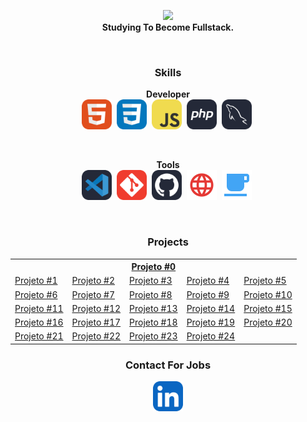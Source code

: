 <p align='center'>
    <img src='https://img001.prntscr.com/file/img001/1X8Bn5yDTR-R8O-sRzfWfw.png'><br>
    <b>Studying To Become Fullstack.</b>
</p><br>

<h3 align='center'>Skills</h3>

<p align="center">
    <b>Developer</b><br>
    <img src='https://github.com/tandpfun/skill-icons/raw/main/icons/HTML.svg' width='48'>&nbsp;
    <img src='https://github.com/tandpfun/skill-icons/raw/main/icons/CSS.svg' width='48'>&nbsp;
    <img src='https://github.com/tandpfun/skill-icons/raw/main/icons/JavaScript.svg' width='48'>&nbsp;
    <img src="https://github.com/tandpfun/skill-icons/raw/main/icons/PHP-Dark.svg" width="48">&nbsp;
    <img src="https://github.com/tandpfun/skill-icons/raw/main/icons/MySQL-Dark.svg" width="48">&nbsp;
</p><br>

<p align="center">
    <b>Tools</b><br>
    <img src="https://github.com/tandpfun/skill-icons/raw/main/icons/VSCode-Dark.svg" width="48">&nbsp;
    <img src="https://github.com/tandpfun/skill-icons/blob/main/icons/Git.svg" width='48'>&nbsp;
    <img src="https://github.com/tandpfun/skill-icons/blob/main/icons/Github-Dark.svg" width='48'>&nbsp;
    <img src="https://github.com/PKief/vscode-material-icon-theme/blob/main/icons/http.svg" width='48'>&nbsp;
    <img src="https://github.com/PKief/vscode-material-icon-theme/blob/main/icons/coffee.svg" width='48'>&nbsp;
    
</p><br>

<h3 align='center'>Projects</h3>

<table align='center'>
    <tr><th colspan="5"><a href="https://github.com/Njeskj/Projeto-0" target="_blank">Projeto #0</a></th></tr>
    <tr>
        <td><a href="https://github.com/Njeskj/Projeto-1" target="_blank">Projeto #1</a></td>
        <td><a href="https://github.com/Njeskj/Projeto-2" target="_blank">Projeto #2</a></td>
        <td><a href="https://github.com/Njeskj/Projeto_3" target="_blank">Projeto #3</a></td>
        <td><a href="https://github.com/Njeskj/Projeto-4" target="_blank">Projeto #4</a></td>
        <td><a href="https://github.com/Njeskj/Projeto-5" target="_blank">Projeto #5</a></td>
    </tr>
    <tr>
        <td><a href="https://github.com/Njeskj/Projeto-6" target="_blank">Projeto #6</a></td>
        <td><a href="https://github.com/Njeskj/Projeto-7" target="_blank">Projeto #7</a></td>
        <td><a href="https://github.com/Njeskj/Projeto-8" target="_blank">Projeto #8</a></td>
        <td><a href="https://github.com/Njeskj/Projeto-9" target="_blank">Projeto #9</a></td>
        <td><a href="https://github.com/Njeskj/Projeto-10" target="_blank">Projeto #10</a></td>
    </tr>
    <tr>
        <td><a href="https://github.com/Njeskj/Projeto-11-delivery" target="_blank">Projeto #11</a></td>
        <td><a href="https://github.com/Njeskj/Projeto-12" target="_blank">Projeto #12</a></td>
        <td><a href="https://github.com/Njeskj/Projeto-13" target="_blank">Projeto #13</a></td>
        <td><a href="https://github.com/Njeskj/Projeto-14" target="_blank">Projeto #14</a></td>
        <td><a href="https://github.com/Njeskj/Projeto-15" target="_blank">Projeto #15</a></td>
    </tr>
    <tr>
        <td><a href="https://github.com/Njeskj/Projeto-16" target="_blank">Projeto #16</a></td>
        <td><a href="https://github.com/Njeskj/Projeto-17" target="_blank">Projeto #17</a></td>
        <td><a href="https://github.com/Njeskj/Projeto-18" target="_blank">Projeto #18</a></td>
        <td><a href="https://github.com/Njeskj/Projeto-19" target="_blank">Projeto #19</a></td>
        <td><a href="https://github.com/Njeskj/Projeto-20" target="_blank">Projeto #20</a></td>
    </tr>
    <tr>
        <td><a href="https://github.com/Njeskj/Projeto_21" target="_blank">Projeto #21</a></td>
        <td><a href="https://github.com/Njeskj/Projeto-22" target="_blank">Projeto #22</a></td>
        <td><a href="https://github.com/Njeskj/Projeto-23" target="_blank">Projeto #23</a></td>
        <td><a href="https://github.com/Njeskj/Projeto-24" target="_blank">Projeto #24</a></td>
        <td></td>
    </tr>
</table>

<h3 align='center'>Contact For Jobs</h3>

<p align="center">
<a href="https://www.linkedin.com/in/israel-macedo-008177269/" target="_blank"><img src="https://github.com/tandpfun/skill-icons/raw/main/icons/LinkedIn.svg" width="48"></a>
</p>
